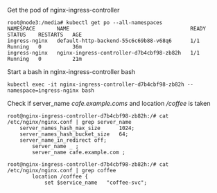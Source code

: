 Get the pod of nginx-ingress-controller
```
root@node3:/media# kubectl get po --all-namespaces
NAMESPACE       NAME                                       READY     STATUS    RESTARTS   AGE
ingress-nginx   default-http-backend-55c6c69b88-v68q6      1/1       Running   0          36m
ingress-nginx   nginx-ingress-controller-d7b4cbf98-zb82h   1/1       Running   0          21m
```

Start a bash in nginx-ingress-controller bash
```
kubectl exec -it nginx-ingress-controller-d7b4cbf98-zb82h --namespace=ingress-nginx bash
```

Check if server_name _cafe.example.coms_ and location _/coffee_ is taken
```
root@nginx-ingress-controller-d7b4cbf98-zb82h:/# cat /etc/nginx/nginx.conf | grep server_name
    server_names_hash_max_size      1024;
    server_names_hash_bucket_size   64;
    server_name_in_redirect off;
        server_name _ ;
        server_name cafe.example.com ;

root@nginx-ingress-controller-d7b4cbf98-zb82h:/# cat /etc/nginx/nginx.conf | grep coffee
        location /coffee {
            set $service_name   "coffee-svc";
```